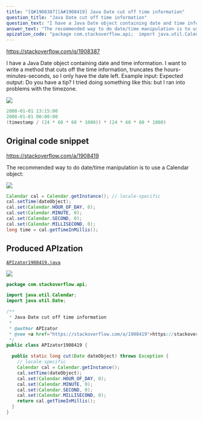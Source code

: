 ```yaml
---
title: "[Q#1908387][A#1908419] Java Date cut off time information"
question_title: "Java Date cut off time information"
question_text: "I have a Java Date object containing date and time information. I want to write a method that cuts off the time information, truncates the hours-minutes-seconds, so I only have the date left. Example input: Expected output: Do you have a tip? I tried doing something like this: but I ran into problems with the timezone."
answer_text: "The recommended way to do date/time manipulation is to use a Calendar object:"
apization_code: "package com.stackoverflow.api;  import java.util.Calendar; import java.util.Date;  /**  * Java Date cut off time information  *  * @author APIzator  * @see <a href=\"https://stackoverflow.com/a/1908419\">https://stackoverflow.com/a/1908419</a>  */ public class APIzator1908419 {    public static long cut(Date dateObject) throws Exception {     // locale-specific     Calendar cal = Calendar.getInstance();     cal.setTime(dateObject);     cal.set(Calendar.HOUR_OF_DAY, 0);     cal.set(Calendar.MINUTE, 0);     cal.set(Calendar.SECOND, 0);     cal.set(Calendar.MILLISECOND, 0);     return cal.getTimeInMillis();   } }"
---
```


https://stackoverflow.com/q/1908387

I have a Java Date object containing date and time information. I want to write a method that cuts off the time information, truncates the hours-minutes-seconds, so I only have the date left.
Example input:
Expected output:
Do you have a tip? I tried doing something like this:
but I ran into problems with the timezone.


<div class="code-logo"><img src="/stackoverflow.png" /></div>

```java
2008-01-01 13:15:00
2008-01-01 00:00:00
(timestamp / (24 * 60 * 60 * 1000)) * (24 * 60 * 60 * 1000)
```


## Original code snippet

https://stackoverflow.com/a/1908419

The recommended way to do date/time manipulation is to use a Calendar object:

<div class="code-logo"><img src="/stackoverflow.png" /></div>

```java
Calendar cal = Calendar.getInstance(); // locale-specific
cal.setTime(dateObject);
cal.set(Calendar.HOUR_OF_DAY, 0);
cal.set(Calendar.MINUTE, 0);
cal.set(Calendar.SECOND, 0);
cal.set(Calendar.MILLISECOND, 0);
long time = cal.getTimeInMillis();
```

## Produced APIzation

[`APIzator1908419.java`](https://github.com/pasqualesalza/apization-temp-data/raw/master/search/APIzator1908419.java)

<div class="code-logo"><img src="/apizator.png" /></div>

```java
package com.stackoverflow.api;

import java.util.Calendar;
import java.util.Date;

/**
 * Java Date cut off time information
 *
 * @author APIzator
 * @see <a href="https://stackoverflow.com/a/1908419">https://stackoverflow.com/a/1908419</a>
 */
public class APIzator1908419 {

  public static long cut(Date dateObject) throws Exception {
    // locale-specific
    Calendar cal = Calendar.getInstance();
    cal.setTime(dateObject);
    cal.set(Calendar.HOUR_OF_DAY, 0);
    cal.set(Calendar.MINUTE, 0);
    cal.set(Calendar.SECOND, 0);
    cal.set(Calendar.MILLISECOND, 0);
    return cal.getTimeInMillis();
  }
}

```